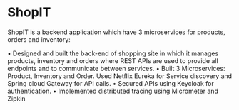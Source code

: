 # ShopIT

ShopIT is a backend application which have 3 microservices for products, orders and inventory:

• Designed and built the back-end of shopping site in which it manages products, inventory and orders where REST APIs are used to provide all endpoints and to communicate between services.
• Built 3 Microservices: Product, Inventory and Order. Used Netflix Eureka for Service discovery and Spring cloud Gateway for API calls.
• Secured APIs using Keycloak for authentication.
• Implemented distributed tracing using Micrometer and Zipkin
